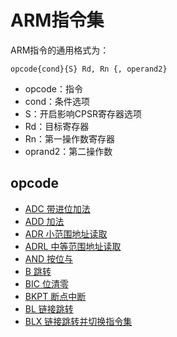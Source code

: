 # ARM指令集

ARM指令的通用格式为：

```
opcode{cond}{S} Rd, Rn {, operand2}
```

- opcode：指令
- cond：条件选项
- S：开启影响CPSR寄存器选项
- Rd：目标寄存器
- Rn：第一操作数寄存器
- oprand2：第二操作数

## opcode

- [ADC 带进位加法](ADC.md)
- [ADD 加法](ADD.md)
- [ADR 小范围地址读取](ADR.md)
- [ADRL 中等范围地址读取](ADRL.md)
- [AND 按位与](AND.md)
- [B 跳转](B.md)
- [BIC 位清零](BIC.md)
- [BKPT 断点中断](BKPT.md)
- [BL 链接跳转](BL.md)
- [BLX 链接跳转并切换指令集](BLX.md)